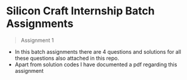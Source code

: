 # Silicon Craft Internship Batch Assignments
> Assignment 1
+ In this batch assignments there are 4 questions and solutions for all these questions also attached in this repo.  
+ Apart from solution codes I have documented a pdf regarding this assignment
